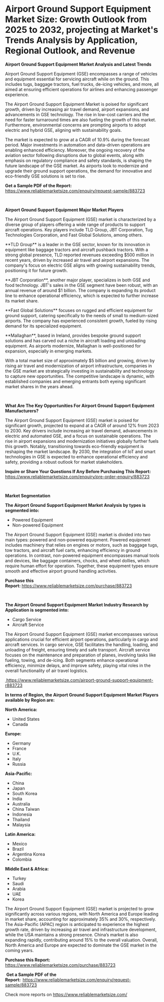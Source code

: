 <p><h1>Airport Ground Support Equipment Market Size: Growth Outlook from 2025 to 2032, projecting at Market's Trends Analysis by Application, Regional Outlook, and Revenue</h1></p><p><strong>Airport Ground Support Equipment Market Analysis and Latest Trends</strong></p>
<p><p>Airport Ground Support Equipment (GSE) encompasses a range of vehicles and equipment essential for servicing aircraft while on the ground. This includes tugs, baggage tractors, fuel trucks, de-icing vehicles, and more, all aimed at ensuring efficient operations for airlines and enhancing passenger experience.</p><p>The Airport Ground Support Equipment Market is poised for significant growth, driven by increasing air travel demand, airport expansions, and advancements in GSE technology. The rise in low-cost carriers and the need for faster turnaround times are also fueling the growth of this market. Furthermore, environmental concerns are prompting airports to adopt electric and hybrid GSE, aligning with sustainability goals.</p><p>The market is expected to grow at a CAGR of 10.9% during the forecast period. Major investments in automation and data-driven operations are enabling enhanced efficiency. Moreover, the ongoing recovery of the aviation sector following disruptions due to global events, along with emphasis on regulatory compliance and safety standards, is shaping the future landscape of the GSE market. As airports look to modernize and upgrade their ground support operations, the demand for innovative and eco-friendly GSE solutions is set to rise.</p></p>
<p><strong>Get a Sample PDF of the Report:&nbsp;</strong> <a href="https://www.reliablemarketsize.com/enquiry/request-sample/883723?utm_campaign=1911&utm_medium=2&utm_source=Github&utm_content=ia&utm_term=22022025&utm_id=airport-ground-support-equipment">https://www.reliablemarketsize.com/enquiry/request-sample/883723</a></p>
<p>&nbsp;</p>
<p><strong>Airport Ground Support Equipment Major Market Players</strong></p>
<p><p>The Airport Ground Support Equipment (GSE) market is characterized by a diverse group of players offering a wide range of products to support aircraft operations. Key players include TLD Group, JBT Corporation, Tug Technologies Corporation, and Fast Global Solutions, among others.</p><p>**TLD Group** is a leader in the GSE sector, known for its innovation in equipment like baggage tractors and aircraft pushback tractors. With a strong global presence, TLD reported revenues exceeding $500 million in recent years, driven by increased air travel and airport expansions. The company's focus on electric GSE aligns with growing sustainability trends, positioning it for future growth.</p><p>**JBT Corporation**, another major player, specializes in both GSE and food technology. JBT's sales in the GSE segment have been robust, with an annual revenue of around $1 billion. The company is expanding its product line to enhance operational efficiency, which is expected to further increase its market share.</p><p>**Fast Global Solutions** focuses on rugged and efficient equipment for ground support, catering specifically to the needs of small to medium-sized airports. The company has experienced consistent growth, fueled by rising demand for its specialized equipment.</p><p>**Mallaghan**, based in Ireland, provides bespoke ground support solutions and has carved out a niche in aircraft loading and unloading equipment. As airports modernize, Mallaghan is well-positioned for expansion, especially in emerging markets.</p><p>With a total market size of approximately $5 billion and growing, driven by rising air travel and modernization of airport infrastructure, companies in the GSE market are strategically investing in sustainability and technology to capture new opportunities. The competitive landscape is dynamic, with established companies and emerging entrants both eyeing significant market shares in the years ahead.</p></p>
<p>&nbsp;</p>
<p><strong>What Are The Key Opportunities For Airport Ground Support Equipment Manufacturers?</strong></p>
<p><p>The Airport Ground Support Equipment (GSE) market is poised for significant growth, projected to expand at a CAGR of around 12% from 2023 to 2030. Key drivers include increasing air travel demand, advancements in electric and automated GSE, and a focus on sustainable operations. The rise in airport expansions and modernization initiatives globally further fuels this growth. Notably, transitioning towards eco-friendly equipment is reshaping the market landscape. By 2030, the integration of IoT and smart technologies in GSE is expected to enhance operational efficiency and safety, providing a robust outlook for market stakeholders.</p></p>
<p><strong>Inquire or Share Your Questions If Any Before Purchasing This Report:</strong> <a href="https://www.reliablemarketsize.com/enquiry/pre-order-enquiry/883723?utm_campaign=1911&utm_medium=2&utm_source=Github&utm_content=ia&utm_term=22022025&utm_id=airport-ground-support-equipment">https://www.reliablemarketsize.com/enquiry/pre-order-enquiry/883723</a></p>
<p>&nbsp;</p>
<p><strong>Market Segmentation</strong></p>
<p><strong>The Airport Ground Support Equipment Market Analysis by types is segmented into:</strong></p>
<p><ul><li>Powered Equipment</li><li>Non-powered Equipment</li></ul></p>
<p><p>The Airport Ground Support Equipment (GSE) market is divided into two main types: powered and non-powered equipment. Powered equipment includes machinery that relies on engines or motors, such as baggage tugs, tow tractors, and aircraft fuel carts, enhancing efficiency in ground operations. In contrast, non-powered equipment encompasses manual tools and devices, like baggage containers, chocks, and wheel dollies, which require human effort for operation. Together, these equipment types ensure smooth and effective airport ground handling activities.</p></p>
<p><strong>Purchase this Report:&nbsp;</strong><a href="https://www.reliablemarketsize.com/purchase/883723?utm_campaign=1911&utm_medium=2&utm_source=Github&utm_content=ia&utm_term=22022025&utm_id=airport-ground-support-equipment">https://www.reliablemarketsize.com/purchase/883723</a></p>
<p>&nbsp;</p>
<p><strong>The Airport Ground Support Equipment Market Industry Research by Application is segmented into:</strong></p>
<p><ul><li>Cargo Service</li><li>Aircraft Service</li></ul></p>
<p><p>The Airport Ground Support Equipment (GSE) market encompasses various applications crucial for efficient airport operations, particularly in cargo and aircraft services. In cargo service, GSE facilitates the handling, loading, and unloading of freight, ensuring timely and safe transport. Aircraft service focuses on the maintenance and preparation of planes, involving tasks like fueling, towing, and de-icing. Both segments enhance operational efficiency, minimize delays, and improve safety, playing vital roles in the overall functionality of air travel logistics.</p></p>
<p><a href="https://www.reliablemarketsize.com/airport-ground-support-equipment-r883723?utm_campaign=1911&utm_medium=2&utm_source=Github&utm_content=ia&utm_term=22022025&utm_id=airport-ground-support-equipment">&nbsp;https://www.reliablemarketsize.com/airport-ground-support-equipment-r883723</a></p>
<p><strong>In terms of Region, the Airport Ground Support Equipment Market Players available by Region are:</strong></p>
<p>
    <p> <strong> North America: </strong>
        <ul>
            <li>United States</li>
            <li>Canada</li>
        </ul>
        </p> 
    <p> <strong> Europe: </strong>
        <ul>
            <li>Germany</li>
            <li>France</li>
            <li>U.K.</li>
            <li>Italy</li>
            <li>Russia</li>
        </ul>
        </p> 
    <p> <strong> Asia-Pacific: </strong>
        <ul>
            <li>China</li>
            <li>Japan</li>
            <li>South Korea</li>
            <li>India</li>
            <li>Australia</li>
            <li>China Taiwan</li>
            <li>Indonesia</li>
            <li>Thailand</li>
            <li>Malaysia</li>
        </ul>
        </p> 
    <p> <strong> Latin America: </strong>
        <ul>
            <li>Mexico</li>
            <li>Brazil</li>
            <li>Argentina Korea</li>
            <li>Colombia</li>
        </ul>
        </p> 
    <p> <strong> Middle East & Africa: </strong>
        <ul>
            <li>Turkey</li>
            <li>Saudi</li>
            <li>Arabia</li>
            <li>UAE</li>
            <li>Korea</li>
        </ul>
    </p>
    </p>
<p><p>The Airport Ground Support Equipment (GSE) market is projected to grow significantly across various regions, with North America and Europe leading in market share, accounting for approximately 35% and 30%, respectively. The Asia-Pacific (APAC) region is anticipated to experience the highest growth rate, driven by increasing air travel and infrastructure development, while the USA maintains a strong presence. China’s market is also expanding rapidly, contributing around 15% to the overall valuation. Overall, North America and Europe are expected to dominate the GSE market in the coming years.</p></p>
<p><strong>Purchase this Report: </strong><a href="https://www.reliablemarketsize.com/purchase/883723?utm_campaign=1911&utm_medium=2&utm_source=Github&utm_content=ia&utm_term=22022025&utm_id=airport-ground-support-equipment">https://www.reliablemarketsize.com/purchase/883723</a></p>
<p>&nbsp;<strong>Get a Sample PDF of the Report:&nbsp;&nbsp;</strong><a href="https://www.reliablemarketsize.com/enquiry/request-sample/883723?utm_campaign=1911&utm_medium=2&utm_source=Github&utm_content=ia&utm_term=22022025&utm_id=airport-ground-support-equipment">https://www.reliablemarketsize.com/enquiry/request-sample/883723</a></p>
<p><strong></strong></p>
<p>Check more reports on <a href="https://www.reliablemarketsize.com/?utm_campaign=1911&utm_medium=2&utm_source=Github&utm_content=ia&utm_term=22022025&utm_id=airport-ground-support-equipment">https://www.reliablemarketsize.com/</a></p>